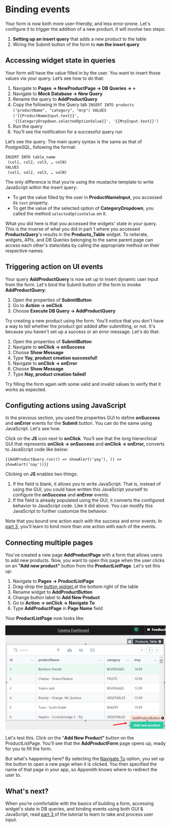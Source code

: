 # Binding events

Your form is now both more user-friendly, and less error-prone. Let's configure it to trigger the addition of a new product. It will involve two steps:

1. **Setting up an insert query** that adds a new product to the table
2. Wiring the Submit button of the form to **run the insert query**

## Accessing widget state in queries

Your form will have the value filled in by the user. You want to insert those values via your query. Let’s see how to do that:

1. Navigate to **Pages → NewProductPage → DB Queries → +**
2. Navigate to **Mock Database → New Query**
3. Rename the query to **AddProductQuery**
4. Copy the following in the Query tab  `INSERT INTO products ("productName", "category", "mrp") VALUES ('{{ProductNameInput.text}}', '{{CategoryDropdown.selectedOptionValue}}', '{{MrpInput.text}}')` 
5. Run the query
6. You’ll see the notification for a successful query run

Let’s see the query. The main query syntax is the same as that of PostgreSQL, following the format:

```text
INSERT INTO table_name
 (col1, col2, col3, … colN)
VALUES
 (val1, val2, val3, … valN)
```

The only difference is that you’re using the mustache template to write JavaScript within the insert query:

* To get the value filled by the user in **ProductNameInput**, you accessed its `text` property.
* To get the value of the selected option of **CategoryDropdown**, you called the method `selectedOptionValue` on it.

What you did here is that you accessed the widgets' state in your query. This is the inverse of what you did in part 1 where you accessed **ProductsQuery**'s results in the **Products\_Table** widget. To reiterate, widgets, APIs, and DB Queries belonging to the same parent page can access each other's state/data by calling the appropriate method on their respective names.

## Triggering action on UI events

Your query **AddProductQuery** is now set up to insert dynamic user input from the form. Let's bind the Submit button of the form to invoke **AddProductQuery**:

1. Open the properties of **SubmitButton**
2. Go to **Action → onClick**
3. Choose **Execute DB Query → AddProductQuery**

Try creating a new product using the form. You’ll notice that you don't have a way to tell whether the product got added after submitting, or not. It's because you haven't set up a success or an error message. Let's do that:

1. Open the properties of **SubmitButton**
2. Navigate to **onClick → onSuccess** 
3. Choose **Show Message**
4. Type **Yay, product creation successful!**
5. Navigate to **onClick → onError**
6. Choose **Show Message**
7. Type **Nay, product creation failed!**

Try filling the form again with some valid and invalid values to verify that it works as expected.

## Configuting actions using JavaScript

In the previous section, you used the properties GUI to define **onSuccess** and **onError** events for the **Submit** button. You can do the same using JavaScript. Let's see how.

Click on the **JS** icon next to **onClick**. You’ll see that the long hierarchical GUI that represents **onClick → onSuccess** and **onClick → onError,** converts to JavaScript code like below:

```text
{{AddProductQuery.run(() => showAlert('yay'), () => showAlert('nay'))}}
```

Clicking on **JS** enables two things:

1. If the field is blank, it allows you to write JavaScript. That is, instead of using the GUI, you could have written this JavaScript yourself to configure the **onSuccess** and **onError** events.
2. If the field is already populated using the GUI, it converts the configured behavior to JavaScript code. Like it did above. You can modify this JavaScript to further customize the behavior. 

Note that you bound one action each with the success and error events. In [part 3](https://app.gitbook.com/@appsmith/s/appsmith/~/drafts/-MNo2nMKgdMWZ9VCFlcr/v/v1.3/tutorial/part-3-widget-interaction/running-multiple-actions-on-submit), you'll learn to bind more than one action with each of the events. 

## Connecting multiple pages

You've created a new page **AddProductPage** with a form that allows users to add new products. Now, you want to open this page when the user clicks on an **"Add new product"** button from the **ProductListPage**. Let's set this up:

1. Navigate to **Pages** **→ ProductListPage**
2. Drag-drop the [button widget ](https://docs.appsmith.com/widget-reference/button)at the bottom right of the table
3. Rename widget to **AddProductButton**
4. Change button label to **Add New Product**
5. Go to **Action → onClick → Navigate To** 
6. Type **AddProductPage** in **Page Name** field

Your **ProductListPage** now looks like: 

![ProductListPage: Note the &quot;Add new product&quot; button](../../../.gitbook/assets/image%20%283%29.png)

Let's test this. Click on the "**Add New Product"** button on the ProductListPage. You'll see that the **AddProductForm** page opens up, ready for you to fill the form. 

But what's happening here? By selecting the [Navigate To](https://docs.appsmith.com/function-reference/navigateto) option, you set up the button to open a new page when it is clicked. You then specified the name of that page in your app, so Appsmith knows where to redirect the user to. 

## What's next?

When you’re comfortable with the basics of building a form, accessing widget's state in DB queries, and binding events using both GUI & JavaScript, read [part 3 ](https://app.gitbook.com/@appsmith/s/appsmith/~/drafts/-MNXsPmxVacsRbqB7S_f/v/v1.3/tutorial/part-2-creating-a-basic-form)of the tutorial to learn to take and process user input.

